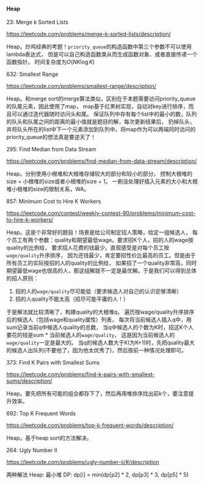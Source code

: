 #### Heap

23: Merge k Sorted Lists

https://leetcode.com/problems/merge-k-sorted-lists/description/

Heap。炒鸡经典的考题！`priority_queue`的构造函数中第三个参数不可以使用lambda表达式，
但是可以自己构造函数类从而生成函数对象、或者直接传递一个函数指针。
时间复杂度为$O(NK\log{K})$


632: Smallest Range

https://leetcode.com/problems/smallest-range/description/

Heap。和merge sort的merge算法类似，区别在于本题需要访问priority_queue的队尾元素，因此使用了map，
map基于红黑树实现，自动对key进行排序，而且可以通过迭代器随时访问头和尾。
保证队列中存有每个list中的最小的数，队列的队头和队尾之间的距离的最小值就是题目的解，每次更新结果后，
扔掉队头，并将队头所在的list中下一个元素添加到队列中。将map作为可以两端同时访问的priority_queue的想法真是要逆天了！



295: Find Median from Data Stream

https://leetcode.com/problems/find-median-from-data-stream/description/

Heap。分别使用小根堆和大根堆存储较大的部分和较小的部分，
控制大根堆的size = 小根堆的size或者小根堆的size + 1。
一刷没处理好插入元素的大小和大根堆小根堆的size的限制关系，WA。


857: Minimum Cost to Hire K Workers

https://leetcode.com/contest/weekly-contest-90/problems/minimum-cost-to-hire-k-workers/

Heap。这是个非常好的题目！场景是给公司制定招人策略，给定一组候选人，
每个员工有两个参数：quality和期望最低wage。要求招K个人，招的人的wage按quality的比例给，
要求招人花费的钱最少。直观感受是对每个员工按`wage/quality`升序排序，
因为还钱最少，肯定要招性价比最高的员工。但是由于所有员工的实际按招的人的quality的比例给，
如果招了一个quality非常高，同时期望最低wage也很高的人，那这组解就不一定是最优解。于是我们可以得到总体的招人原则：
1. 招的人的`wage/quality`尽可能低（要求候选人对自己的认识足够清晰）
2. 招的人quality不能太高（招尽可能平庸的人！）

于是解法就比较清晰了，构建quality的大根堆q，
遍历按wage/quality升序排序后的候选人（包括wage和quality属性）列表，
每次将当前候选人插入q中，用sum记录当前q中候选人quality的总数，
当q中候选人的个数为K时，招这K个人要花的钱是sum * 当前候选人的`wage/quality`，
这是因为当前候选人的`wage/quality`一定是最大的。
当q的候选人数大于K(为K+1)时，先把quality最大的候选人出队列(不要他了，因为他太优秀了)，然后按前一种情况处理即可。


373: Find K Pairs with Smallest Sums

https://leetcode.com/problems/find-k-pairs-with-smallest-sums/description/

Heap。要先把所有可能的组合都存下了，然后再用堆排序找出前k个，要注意提升效率。


692: Top K Frequent Words

https://leetcode.com/problems/top-k-frequent-words/description/

Heap。基于heap sort的方法解决。


264: Ugly Number II

https://leetcode.com/problems/ugly-number-ii/#/description

两种解法
Heap: 最小堆
DP: dp[i] = min(dp[p2] * 2, dp[p3] * 3, dp[p5] * 5)

